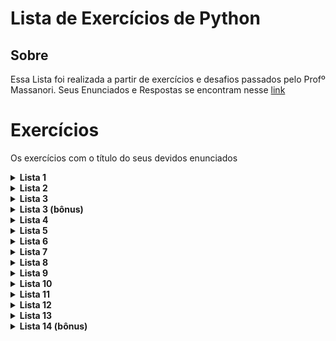 # Lista de Exercícios de Python

## Sobre
Essa Lista foi realizada a partir de exercícios e desafios passados pelo Profº Massanori. Seus Enunciados e Respostas se encontram nesse [link](https://www.dropbox.com/sh/m9wio7ock77yowd/AAAR3ogXRJqhd5Uw3NthvS0Ia?dl=0)

# Exercícios
Os exercícios com o título do seus devidos enunciados

<details>
    <summary><b>Lista 1</b></summary> 
    
   - [Exercício 1](Lista%2001/Exerc%C3%ADcio01.py): Soma de Dois número
   - [Exercício 2](Lista%2001/Exerc%C3%ADcio02.py): Metros em Milímetros
   - [Exercício 3](Lista%2001/Exerc%C3%ADcio03.py): Dias + horas + minutos em segundos
   - [Exercício 4](Lista%2001/Exerc%C3%ADcio04.py): Aumento porcentual de salário
   - [Exercício 5](Lista%2001/Exerc%C3%ADcio05.py): Desconto da mercadoria
   - [Exercício 6](Lista%2001/Exerc%C3%ADcio06.py): Tempo de uma viagem de carro
   - [Exercício 7](Lista%2001/Exerc%C3%ADcio07.py): Celsius para Fahrenheit
   - [Exercício 8](Lista%2001/Exerc%C3%ADcio08.py): Fahrenheit para Celsius
   - [Exercício 9](Lista%2001/Exerc%C3%ADcio09.py): Preço do carro Alugado
   - [Exercício 10](Lista%2001/Exerc%C3%ADcio10.py): Tempo de vida de um fumante
   - [Exercício 11](Lista%2001/Exerc%C3%ADcio11.py): Digitos em 2 elevado a um milhão
</details>

<details>
    <summary><b>Lista 2</b></summary>
</details>

<details>
    <summary><b>Lista 3</b></summary>
</details>

<details>
    <summary><b>Lista 3 (bônus)</b></summary>
</details>

<details>
    <summary><b>Lista 4</b></summary>
</details>

<details>
    <summary><b>Lista 5</b></summary>
</details>

<details>
    <summary><b>Lista 6</b></summary>
</details>

<details>
    <summary><b>Lista 7</b></summary>
</details>

<details>
    <summary><b>Lista 8</b></summary>
</details>
<details>
    <summary><b>Lista 9</b></summary>
</details>

<details>
    <summary><b>Lista 10</b></summary>
</details>
<details>
    <summary><b>Lista 11</b></summary>
</details>

<details>
    <summary><b>Lista 12</b></summary>
</details>

<details>
    <summary><b>Lista 13</b></summary>
</details>

<details>
    <summary><b>Lista 14 (bônus)</b></summary>
</details>